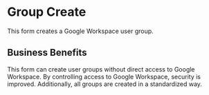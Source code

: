 # Group Create

This form creates a Google Workspace user group. 

## Business Benefits

This form can create user groups without direct access to Google Workspace. By controlling access to Google Workspace, security is improved. Additionally, all groups are created in a standardized way.
